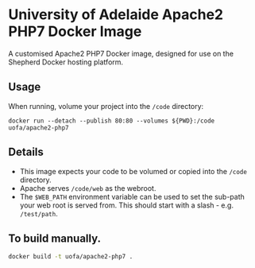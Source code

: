 # University of Adelaide Apache2 PHP7 Docker Image

A customised Apache2 PHP7 Docker image, designed for use on the Shepherd Docker
hosting platform.

## Usage

When running, volume your project into the `/code` directory:

```
docker run --detach --publish 80:80 --volumes ${PWD}:/code uofa/apache2-php7
```

## Details

* This image expects your code to be volumed or copied into the `/code`
directory.
* Apache serves `/code/web` as the webroot.
* The `$WEB_PATH` environment variable can be used to set the sub-path your
web root is served from. This should start with a slash - e.g. `/test/path`.

## To build manually.

```bash
docker build -t uofa/apache2-php7 .
```
